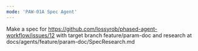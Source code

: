 ```yaml
---
mode: 'PAW-01A Spec Agent'
---
```


Make a spec for https://github.com/lossyrob/phased-agent-workflow/issues/12 with target branch feature/param-doc and research at docs/agents/feature/param-doc/SpecResearch.md